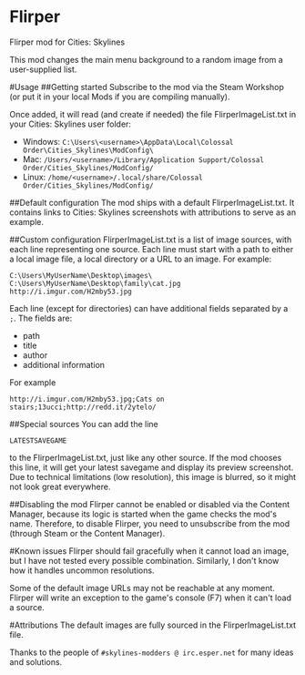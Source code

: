 # Flirper
Flirper mod for Cities: Skylines

This mod changes the main menu background to a random image from a user-supplied list.

#Usage
##Getting started
Subscribe to the mod via the Steam Workshop (or put it in your local Mods if you are compiling manually). 

Once added, it will read (and create if needed) the file FlirperImageList.txt in your Cities: Skylines user folder:
* Windows: `C:\Users\<username>\AppData\Local\Colossal Order\Cities_Skylines\ModConfig\`
* Mac: `/Users/<username>/Library/Application Support/Colossal Order/Cities_Skylines/ModConfig/`
* Linux: `/home/<username>/.local/share/Colossal Order/Cities_Skylines/ModConfig/`

##Default configuration
The mod ships with a default FlirperImageList.txt. It contains links to Cities: Skylines screenshots with attributions to serve as an example.

##Custom configuration
FlirperImageList.txt is a list of image sources, with each line representing one source. Each line must start with a path to either a local image file, a local directory or a URL to an image. For example:
```
C:\Users\MyUserName\Desktop\images\
C:\Users\MyUserName\Desktop\family\cat.jpg
http://i.imgur.com/H2mby53.jpg
```

Each line (except for directories) can have additional fields separated by a `;`. The fields are: 
* path
* title
* author
* additional information

For example
```
http://i.imgur.com/H2mby53.jpg;Cats on stairs;13ucci;http://redd.it/2ytelo/
```

##Special sources
You can add the line
```
LATESTSAVEGAME
```
to the FlirperImageList.txt, just like any other source. If the mod chooses this line, it will get your latest savegame and display its preview screenshot. Due to technical limitations (low resolution), this image is blurred, so it might not look great everywhere.

##Disabling the mod
Flirper cannot be enabled or disabled via the Content Manager, because its logic is started when the game checks the mod's name. Therefore, to disable Flirper, you need to unsubscribe from the mod (through Steam or the Content Manager).

#Known issues
Flirper should fail gracefully when it cannot load an image, but I have not tested every possible combination. Similarly, I don't know how it handles uncommon resolutions.

Some of the default image URLs may not be reachable at any moment. Flirper will write an exception to the game's console (F7) when it can't load a source.

#Attributions
The default images are fully sourced in the FlirperImageList.txt file.

Thanks to the people of `#skylines-modders @ irc.esper.net` for many ideas and solutions.
